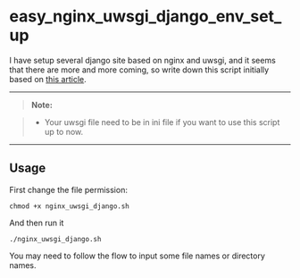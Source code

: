easy_nginx_uwsgi_django_env_set_up
===================


I have setup several django site based on nginx and uwsgi, and it seems that there are more and more coming, so write down this script initially based on [this article][1].

----------




> **Note:**

> - Your uwsgi file need to be in ini file if you want to use this script up to now.




----------


Usage
-------------------

First change the file permission:

`chmod +x nginx_uwsgi_django.sh`

And then run it

`./nginx_uwsgi_django.sh`

You may need to follow the flow to input some file names or directory names.



  [1]: https://uwsgi.readthedocs.org/en/latest/tutorials/Django_and_nginx.html
